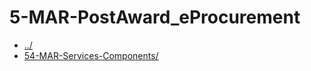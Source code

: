 # 5-MAR-PostAward_eProcurement 

* [../](..)
* [54-MAR-Services-Components/](54-MAR-Services-Components)
